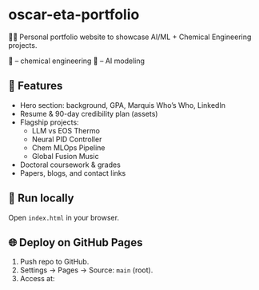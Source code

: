 # oscar-eta-portfolio
🧪🧠  Personal portfolio website to showcase AI/ML + Chemical Engineering projects.

🧪 – chemical engineering  🧠 – AI modeling

## 📌 Features
- Hero section: background, GPA, Marquis Who’s Who, LinkedIn
- Resume & 90-day credibility plan (assets)
- Flagship projects:
  - LLM vs EOS Thermo
  - Neural PID Controller
  - Chem MLOps Pipeline
  - Global Fusion Music
- Doctoral coursework & grades
- Papers, blogs, and contact links

## 🚀 Run locally
Open `index.html` in your browser.

## 🌐 Deploy on GitHub Pages
1. Push repo to GitHub.
2. Settings → Pages → Source: `main` (root).
3. Access at:
